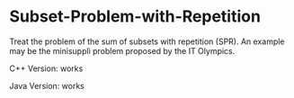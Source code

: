 # Subset-Problem-with-Repetition
Treat the problem of the sum of subsets with repetition (SPR). An example may be the minisupplì problem proposed by the IT Olympics.

C++ Version: works

Java Version: works

